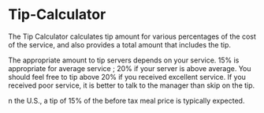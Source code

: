 # Tip-Calculator

The Tip Calculator calculates tip amount for various percentages of the cost of the service, and also provides a total amount that includes the tip.

The appropriate amount to tip servers depends on your service. 15% is appropriate for average service ; 20% if your server is above average. You should feel free to tip above 20% if you received excellent service. If you received poor service, it is better to talk to the manager than skip on the tip.

n the U.S., a tip of 15% of the before tax meal price is typically expected.
